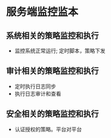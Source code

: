 # 服务端监控监本

## 系统相关的策略监控和执行
- 监控系统正常运行; 定时脚本，策略下发


## 审计相关的策略监控和执行
- 定时执行日志同步
- 执行日志审计和查看


## 安全相关的策略监控和执行
- 认证授权的策略。平台对平台

